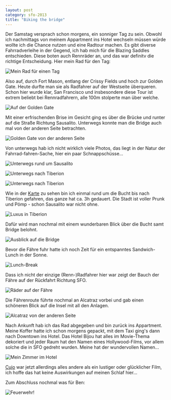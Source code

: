 ```yaml
---
layout: post
category: sfo-2013
title: "Biking the bridge"
---
```


Der Samstag versprach schon morgens, ein sonniger Tag zu sein. Obwohl ich nachmittags von meinem Appartment ins Hotel wechseln müssen würde wollte ich die Chance nutzen und eine Radtour machen. Es gibt diverse Fahrradverleihe in der Gegend, ich hab mich für die Blazing Saddles entschieden. Diese boten auch Rennräder an, und das war definitv die richtige Entscheidung. Hier mein Rad für den Tag:

![Mein Rad für einen Tag](/images-blog/sfo-2013/20130323_1.jpg)

Also auf, durch Fort Mason, entlang der Crissy Fields und hoch zur Golden Gate. Heute durfte man sie als Radfahrer auf der Westseite überqueren. Schon hier wurde klar, San Francisco und insbesondere diese Tour ist extrem beliebt bei Rennradfahrern, alle 100m stolperte man über welche.

![Auf der Golden Gate](/images-blog/sfo-2013/20130323_2.jpg)

Mit einer erfrischenden Brise im Gesicht ging es über die Brücke und runter auf die Straße Richtung Sausalito. Unterwegs konnte man die Bridge auch mal von der anderen Seite betrachten.

![Golden Gate von der anderen Seite](/images-blog/sfo-2013/20130323_3.jpg)

Von unterwegs hab ich nicht wirklich viele Photos, das liegt in der Natur der Fahrrad-fahren-Sache, hier ein paar Schnappschüsse...

![Unterwegs rund um Sausalito](/images-blog/sfo-2013/20130323_4.jpg)

![Unterwegs nach Tiberion](/images-blog/sfo-2013/20130323_5.jpg)

![Unterwegs nach Tiberion](/images-blog/sfo-2013/20130323_7.jpg)

Wie in der [Karte](/blogs/sfo-2013/2013/03/23/day-8-map/) zu sehen bin ich einmal rund um die Bucht bis nach Tiberion gefahren, das ganze hat ca. 3h gedauert. Die Stadt ist voller Prunk und Pömp - schon Sausalito war nicht ohne.

![Luxus in Tiberion](/images-blog/sfo-2013/20130323_8.jpg)

Dafür wird man nochmal mit einem wunderbaren Blick über die Bucht samt Bridge belohnt.

![Ausblick auf die Bridge](/images-blog/sfo-2013/20130323_6.jpg)

Bevor die Fähre fuhr hatte ich noch Zeit für ein entspanntes Sandwich-Lunch in der Sonne.

![Lunch-Break](/images-blog/sfo-2013/20130323_9.jpg)

Dass ich nicht der einzige (Renn-)Radfahrer hier war zeigt der Bauch der Fähre auf der Rückfahrt Richtung SFO.

![Räder auf der Fähre](/images-blog/sfo-2013/20130323_12.jpg)

Die Fährenroute führte nochmal an Alcatraz vorbei und gab einen schöneren Blick auf die Insel mit all den Anlagen.

![Alcatraz von der anderen Seite](/images-blog/sfo-2013/20130323_11.jpg)

Nach Ankunft hab ich das Rad abgegeben und bin zurück ins Appartment. Meine Koffer hatte ich schon morgens gepackt, mit dem Taxi ging's dann nach Downtown ins Hotel. Das Hotel Bijou hat alles im Movie-Thema dekoriert und jeder Raum hat den Namen eines Hollywood-Films, vor allem solche die in SFO gedreht wurden. Meine hat der wundervollen Namen...

![Mein Zimmer im Hotel](/images-blog/sfo-2013/20130323_13.jpg)

[Cujo](http://www.imdb.com/title/tt0085382/) war jetzt allerdings alles andere als ein lustiger oder glücklicher Film, ich hoffe das hat keine Auswirkungen auf meinen Schlaf hier…

Zum Abschluss nochmal was für Ben:

![Feuerwehr!](/images-blog/sfo-2013/20130323_10.jpg)